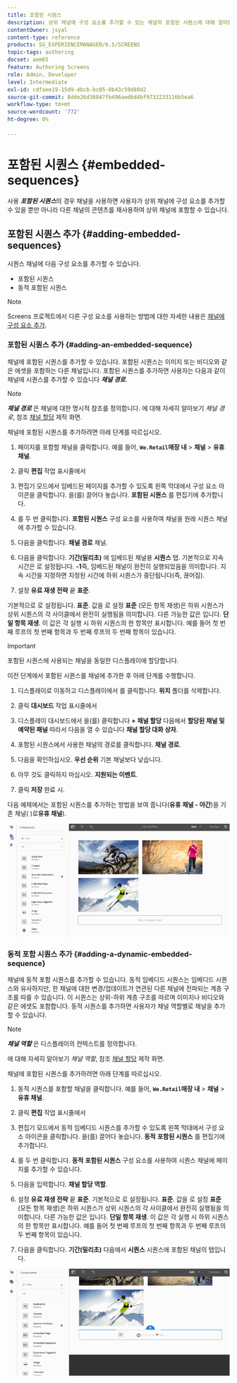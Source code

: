 ```yaml
---
title: 포함된 시퀀스
description: 상위 채널에 구성 요소를 추가할 수 있는 채널의 포함된 시퀀스에 대해 알아봅니다. 또는 다른 채널의 콘텐츠를 재사용하여 상위 채널에 임베드합니다.
contentOwner: jsyal
content-type: reference
products: SG_EXPERIENCEMANAGER/6.5/SCREENS
topic-tags: authoring
docset: aem65
feature: Authoring Screens
role: Admin, Developer
level: Intermediate
exl-id: cdfaee19-15d9-4bcb-bc85-0b43c59d88d2
source-git-commit: 8dde26d36847fb496aed6d4bf9732233116b5ea6
workflow-type: tm+mt
source-wordcount: '772'
ht-degree: 0%

---
```


# 포함된 시퀀스 {#embedded-sequences}

사용 ***포함된 시퀀스***&#x200B;의 경우 채널을 사용하면 사용자가 상위 채널에 구성 요소를 추가할 수 있을 뿐만 아니라 다른 채널의 콘텐츠를 재사용하여 상위 채널에 포함할 수 있습니다.

## 포함된 시퀀스 추가 {#adding-embedded-sequences}

시퀀스 채널에 다음 구성 요소를 추가할 수 있습니다.

* 포함된 시퀀스
* 동적 포함된 시퀀스

>[!NOTE]
>
>Screens 프로젝트에서 다른 구성 요소를 사용하는 방법에 대한 자세한 내용은 [채널에 구성 요소 추가](adding-components-to-a-channel.md).

### 포함된 시퀀스 추가 {#adding-an-embedded-sequence}

채널에 포함된 시퀀스를 추가할 수 있습니다. 포함된 시퀀스는 이미지 또는 비디오와 같은 에셋을 포함하는 다른 채널입니다. 포함된 시퀀스를 추가하면 사용자는 다음과 같이 채널에 시퀀스를 추가할 수 있습니다 ***채널 경로***.

>[!NOTE]
>***채널 경로*** 은 채널에 대한 명시적 참조를 정의합니다.
>에 대해 자세히 알아보기 *채널 경로*, 참조 [채널 할당](channel-assignment.md) 제작 화면.

채널에 포함된 시퀀스를 추가하려면 아래 단계를 따르십시오.

1. 페이지를 포함할 채널을 클릭합니다. 예를 들어, **`We.Retail`매장 내** > **채널** > **유휴 채널**.

1. 클릭 **편집** 작업 표시줄에서
1. 편집기 모드에서 임베드된 페이지를 추가할 수 있도록 왼쪽 막대에서 구성 요소 아이콘을 클릭합니다. 을(를) 끌어다 놓습니다. **포함된 시퀀스** 를 편집기에 추가합니다.
1. 를 두 번 클릭합니다. **포함된 시퀀스** 구성 요소를 사용하여 채널을 원래 시퀀스 채널에 추가할 수 있습니다.
1. 다음을 클릭합니다. **채널 경로** 채널.
1. 다음을 클릭합니다. **기간(밀리초)** 에 임베드된 채널용 **시퀀스** 탭. 기본적으로 지속 시간은 로 설정됩니다. **-1**&#x200B;즉, 임베드된 채널이 완전히 실행되었음을 의미합니다. 지속 시간을 지정하면 지정된 시간에 하위 시퀀스가 중단됩니다(즉, 끊어짐).

1. 설정 **유료 재생 전략** 끝 **표준**.

기본적으로 로 설정됩니다. **표준**. 값을 로 설정 **표준** (모든 항목 재생)은 하위 시퀀스가 상위 시퀀스의 각 사이클에서 완전히 실행됨을 의미합니다. 다른 가능한 값은 입니다. **단일 항목 재생**. 이 값은 각 실행 시 하위 시퀀스의 한 항목만 표시합니다. 예를 들어 첫 번째 루프의 첫 번째 항목과 두 번째 루프의 두 번째 항목이 있습니다.

>[!IMPORTANT]
>
>포함된 시퀀스에 사용되는 채널을 동일한 디스플레이에 할당합니다.
>
>이전 단계에서 포함된 시퀀스를 채널에 추가한 후 아래 단계를 수행합니다.
>
>1. 디스플레이로 이동하고 디스플레이에서 를 클릭합니다. **위치** 폴더를 삭제합니다.
>1. 클릭 **대시보드** 작업 표시줄에서
>1. 디스플레이 대시보드에서 을(를) 클릭합니다 **+ 채널 할당** 다음에서 **할당된 채널 및 예약된 패널** 따라서 다음을 열 수 있습니다 **채널 할당 대화 상자**.
>
>1. 포함된 시퀀스에서 사용한 채널의 경로를 클릭합니다. **채널 경로**.
>1. 다음을 확인하십시오. **우선 순위** 기본 채널보다 낮습니다.
>
>1. 아무 것도 클릭하지 마십시오. **지원되는 이벤트**.
>1. 클릭 **저장** 완료 시.
>

다음 예제에서는 포함된 시퀀스를 추가하는 방법을 보여 줍니다(**유휴 채널 - 야간**)을 기존 채널( )로&#x200B;**유휴 채널**).

![new2](assets/new2.gif)

### 동적 포함 시퀀스 추가 {#adding-a-dynamic-embedded-sequence}

채널에 동적 포함 시퀀스를 추가할 수 있습니다. 동적 임베디드 시퀀스는 임베디드 시퀀스와 유사하지만, 한 채널에 대한 변경/업데이트가 연관된 다른 채널에 전파되는 계층 구조를 따를 수 있습니다. 이 시퀀스는 상위-하위 계층 구조를 따르며 이미지나 비디오와 같은 에셋도 포함합니다. 동적 시퀀스를 추가하면 사용자가 채널 역할별로 채널을 추가할 수 있습니다.

>[!NOTE]
>
>***채널 역할*** 은 디스플레이의 컨텍스트를 정의합니다.
>
>에 대해 자세히 알아보기 *채널 역할*, 참조 [채널 할당](channel-assignment.md) 제작 화면.

채널에 포함된 시퀀스를 추가하려면 아래 단계를 따르십시오.

1. 동적 시퀀스를 포함할 채널을 클릭합니다. 예를 들어, **`We.Retail`매장 내** > **채널** > **유휴 채널**.

1. 클릭 **편집** 작업 표시줄에서
1. 편집기 모드에서 동적 임베디드 시퀀스를 추가할 수 있도록 왼쪽 막대에서 구성 요소 아이콘을 클릭합니다. 을(를) 끌어다 놓습니다. **동적** **포함된 시퀀스** 를 편집기에 추가합니다.

1. 를 두 번 클릭합니다. **동적** **포함된 시퀀스** 구성 요소를 사용하여 시퀀스 채널에 페이지를 추가할 수 있습니다.

1. 다음을 입력합니다. **채널 할당 역할**.
1. 설정 **유료 재생 전략** 끝 **표준**. 기본적으로 로 설정됩니다. **표준**. 값을 로 설정 **표준** (모든 항목 재생)은 하위 시퀀스가 상위 시퀀스의 각 사이클에서 완전히 실행됨을 의미합니다. 다른 가능한 값은 입니다. **단일 항목 재생**. 이 값은 각 실행 시 하위 시퀀스의 한 항목만 표시합니다. 예를 들어 첫 번째 루프의 첫 번째 항목과 두 번째 루프의 두 번째 항목이 있습니다.

1. 다음을 클릭합니다. **기간(밀리초)** 다음에서 **시퀀스** 시퀀스에 포함된 채널의 탭입니다.

![최신](assets/latest.gif)
